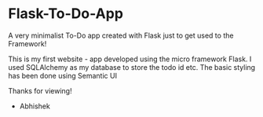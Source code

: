 # Flask-To-Do-App
A very minimalist To-Do app created with Flask just to get used to the Framework!


This is my first website - app developed using the micro framework Flask. I used SQLAlchemy as my database to store the todo id etc. 
The basic styling has been done using Semantic UI

Thanks for viewing!

- Abhishek
